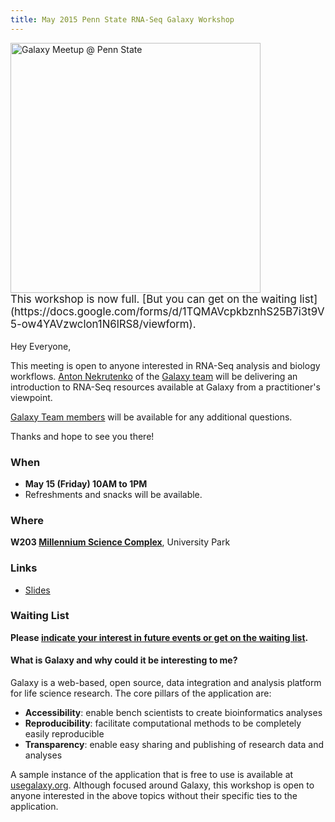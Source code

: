 ```yaml
---
title: May 2015 Penn State RNA-Seq Galaxy Workshop
---
```

<div class='center'><img src="/src/events/meetups/p-s-u/PSUMeetupLogo600.png" alt="Galaxy Meetup @ Penn State" width="400" /></div>



<div class='red center'> <span style="font-size: larger;">This workshop is now full.  [But you can get on the waiting list](https://docs.google.com/forms/d/1TQMAVcpkbznhS25B7i3t9V5-ow4YAVzwclon1N6lRS8/viewform).</span>
</div>

<br />
Hey Everyone,

This meeting is open to anyone interested in RNA-Seq analysis and biology workflows.
[Anton Nekrutenko](/people/anton/index.md) of the [Galaxy team](/src/galaxy-team/) will be delivering an introduction to RNA-Seq resources available at Galaxy from a practitioner's viewpoint. 

[Galaxy Team members](/src/galaxy-team/index.md) will be available for any additional questions.

Thanks and hope to see you there!


### When

* **May 15 (Friday) 10AM to 1PM**
* Refreshments and snacks will be available.

### Where

**W203 [Millennium Science Complex](https://www.google.com/maps/place/Millennium+Science+Complex,+Penn+State+University,+University+Park,+PA+16802/@40.8017296,-77.8601254,17z/data=!3m1!4b1!4m2!3m1!1s0x89cea621d4b03297:0x723af4c4d0a9223a)**, University Park

### Links

* [Slides](https://speakerdeck.com/nekrut/structure-workshop)

### Waiting List

**Please [indicate your interest in future events or get on the waiting list](https://docs.google.com/forms/d/1TQMAVcpkbznhS25B7i3t9V5-ow4YAVzwclon1N6lRS8/viewform).**


#### What is Galaxy and why could it be interesting to me?

Galaxy is a web-based, open source, data integration and analysis platform for life science research. The core pillars of the application are:
* **Accessibility**: enable bench scientists to create bioinformatics analyses
* **Reproducibility**: facilitate computational methods to be completely easily reproducible
* **Transparency**: enable easy sharing and publishing of research data and analyses

A sample instance of the application that is free to use is available at [usegalaxy.org](https://usegalaxy.org/).
Although focused around Galaxy, this workshop is open to anyone interested in the above topics without their specific ties to the application.
